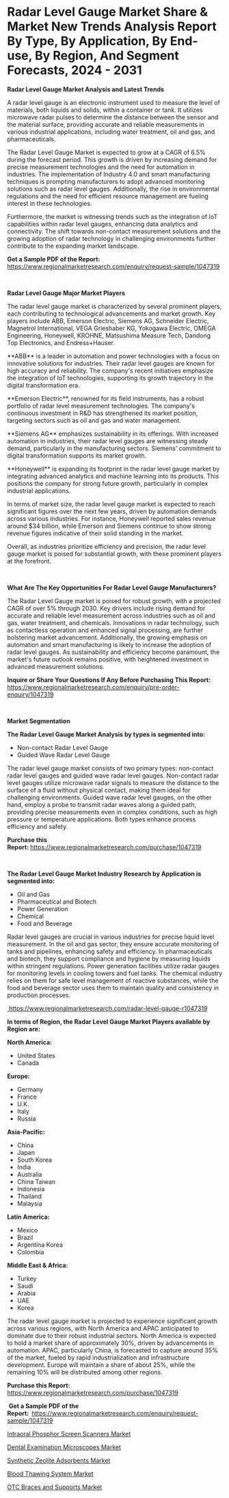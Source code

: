 <p><h1>Radar Level Gauge Market Share & Market New Trends Analysis Report By Type, By Application, By End-use, By Region, And Segment Forecasts, 2024 - 2031</h1></p><p><strong>Radar Level Gauge Market Analysis and Latest Trends</strong></p>
<p><p>A radar level gauge is an electronic instrument used to measure the level of materials, both liquids and solids, within a container or tank. It utilizes microwave radar pulses to determine the distance between the sensor and the material surface, providing accurate and reliable measurements in various industrial applications, including water treatment, oil and gas, and pharmaceuticals.</p><p>The Radar Level Gauge Market is expected to grow at a CAGR of 6.5% during the forecast period. This growth is driven by increasing demand for precise measurement technologies and the need for automation in industries. The implementation of Industry 4.0 and smart manufacturing techniques is prompting manufacturers to adopt advanced monitoring solutions such as radar level gauges. Additionally, the rise in environmental regulations and the need for efficient resource management are fueling interest in these technologies. </p><p>Furthermore, the market is witnessing trends such as the integration of IoT capabilities within radar level gauges, enhancing data analytics and connectivity. The shift towards non-contact measurement solutions and the growing adoption of radar technology in challenging environments further contribute to the expanding market landscape.</p></p>
<p><strong>Get a Sample PDF of the Report:&nbsp;</strong> <a href="https://www.regionalmarketresearch.com/enquiry/request-sample/1047319">https://www.regionalmarketresearch.com/enquiry/request-sample/1047319</a></p>
<p>&nbsp;</p>
<p><strong>Radar Level Gauge Major Market Players</strong></p>
<p><p>The radar level gauge market is characterized by several prominent players, each contributing to technological advancements and market growth. Key players include ABB, Emerson Electric, Siemens AG, Schneider Electric, Magnetrol International, VEGA Grieshaber KG, Yokogawa Electric, OMEGA Engineering, Honeywell, KROHNE, Matsushima Measure Tech, Dandong Top Electronics, and Endress+Hauser.</p><p>**ABB** is a leader in automation and power technologies with a focus on innovative solutions for industries. Their radar level gauges are known for high accuracy and reliability. The company's recent initiatives emphasize the integration of IoT technologies, supporting its growth trajectory in the digital transformation era.</p><p>**Emerson Electric**, renowned for its field instruments, has a robust portfolio of radar level measurement technologies. The company's continuous investment in R&D has strengthened its market position, targeting sectors such as oil and gas and water management.</p><p>**Siemens AG** emphasizes sustainability in its offerings. With increased automation in industries, their radar level gauges are witnessing steady demand, particularly in the manufacturing sectors. Siemens’ commitment to digital transformation supports its market growth.</p><p>**Honeywell** is expanding its footprint in the radar level gauge market by integrating advanced analytics and machine learning into its products. This positions the company for strong future growth, particularly in complex industrial applications.</p><p>In terms of market size, the radar level gauge market is expected to reach significant figures over the next few years, driven by automation demands across various industries. For instance, Honeywell reported sales revenue around $34 billion, while Emerson and Siemens continue to show strong revenue figures indicative of their solid standing in the market.</p><p>Overall, as industries prioritize efficiency and precision, the radar level gauge market is poised for substantial growth, with these prominent players at the forefront.</p></p>
<p>&nbsp;</p>
<p><strong>What Are The Key Opportunities For Radar Level Gauge Manufacturers?</strong></p>
<p><p>The Radar Level Gauge market is poised for robust growth, with a projected CAGR of over 5% through 2030. Key drivers include rising demand for accurate and reliable level measurement across industries such as oil and gas, water treatment, and chemicals. Innovations in radar technology, such as contactless operation and enhanced signal processing, are further bolstering market advancement. Additionally, the growing emphasis on automation and smart manufacturing is likely to increase the adoption of radar level gauges. As sustainability and efficiency become paramount, the market's future outlook remains positive, with heightened investment in advanced measurement solutions.</p></p>
<p><strong>Inquire or Share Your Questions If Any Before Purchasing This Report:</strong> <a href="https://www.regionalmarketresearch.com/enquiry/pre-order-enquiry/1047319">https://www.regionalmarketresearch.com/enquiry/pre-order-enquiry/1047319</a></p>
<p>&nbsp;</p>
<p><strong>Market Segmentation</strong></p>
<p><strong>The Radar Level Gauge Market Analysis by types is segmented into:</strong></p>
<p><ul><li>Non-contact Radar Level Gauge</li><li>Guided Wave Radar Level Gauge</li></ul></p>
<p><p>The radar level gauge market consists of two primary types: non-contact radar level gauges and guided wave radar level gauges. Non-contact radar level gauges utilize microwave radar signals to measure the distance to the surface of a fluid without physical contact, making them ideal for challenging environments. Guided wave radar level gauges, on the other hand, employ a probe to transmit radar waves along a guided path, providing precise measurements even in complex conditions, such as high pressure or temperature applications. Both types enhance process efficiency and safety.</p></p>
<p><strong>Purchase this Report:&nbsp;</strong><a href="https://www.regionalmarketresearch.com/purchase/1047319">https://www.regionalmarketresearch.com/purchase/1047319</a></p>
<p>&nbsp;</p>
<p><strong>The Radar Level Gauge Market Industry Research by Application is segmented into:</strong></p>
<p><ul><li>Oil and Gas</li><li>Pharmaceutical and Biotech</li><li>Power Generation</li><li>Chemical</li><li>Food and Beverage</li></ul></p>
<p><p>Radar level gauges are crucial in various industries for precise liquid level measurement. In the oil and gas sector, they ensure accurate monitoring of tanks and pipelines, enhancing safety and efficiency. In pharmaceuticals and biotech, they support compliance and hygiene by measuring liquids within stringent regulations. Power generation facilities utilize radar gauges for monitoring levels in cooling towers and fuel tanks. The chemical industry relies on them for safe level management of reactive substances, while the food and beverage sector uses them to maintain quality and consistency in production processes.</p></p>
<p><a href="https://www.regionalmarketresearch.com/radar-level-gauge-r1047319">&nbsp;https://www.regionalmarketresearch.com/radar-level-gauge-r1047319</a></p>
<p><strong>In terms of Region, the Radar Level Gauge Market Players available by Region are:</strong></p>
<p>
    <p> <strong> North America: </strong>
        <ul>
            <li>United States</li>
            <li>Canada</li>
        </ul>
        </p> 
    <p> <strong> Europe: </strong>
        <ul>
            <li>Germany</li>
            <li>France</li>
            <li>U.K.</li>
            <li>Italy</li>
            <li>Russia</li>
        </ul>
        </p> 
    <p> <strong> Asia-Pacific: </strong>
        <ul>
            <li>China</li>
            <li>Japan</li>
            <li>South Korea</li>
            <li>India</li>
            <li>Australia</li>
            <li>China Taiwan</li>
            <li>Indonesia</li>
            <li>Thailand</li>
            <li>Malaysia</li>
        </ul>
        </p> 
    <p> <strong> Latin America: </strong>
        <ul>
            <li>Mexico</li>
            <li>Brazil</li>
            <li>Argentina Korea</li>
            <li>Colombia</li>
        </ul>
        </p> 
    <p> <strong> Middle East & Africa: </strong>
        <ul>
            <li>Turkey</li>
            <li>Saudi</li>
            <li>Arabia</li>
            <li>UAE</li>
            <li>Korea</li>
        </ul>
    </p>
    </p>
<p><p>The radar level gauge market is projected to experience significant growth across various regions, with North America and APAC anticipated to dominate due to their robust industrial sectors. North America is expected to hold a market share of approximately 30%, driven by advancements in automation. APAC, particularly China, is forecasted to capture around 35% of the market, fueled by rapid industrialization and infrastructure development. Europe will maintain a share of about 25%, while the remaining 10% will be distributed among other regions.</p></p>
<p><strong>Purchase this Report: </strong><a href="https://www.regionalmarketresearch.com/purchase/1047319">https://www.regionalmarketresearch.com/purchase/1047319</a></p>
<p>&nbsp;<strong>Get a Sample PDF of the Report:&nbsp;&nbsp;</strong><a href="https://www.regionalmarketresearch.com/enquiry/request-sample/1047319">https://www.regionalmarketresearch.com/enquiry/request-sample/1047319</a></p>
<p><strong></strong></p>
<p><p><a href="https://medium.com/@onur_bayhoca1/global-intraoral-phosphor-screen-scanners-market-opportunities-and-forecast-for-period-from-2024-to-d71ad879c63d">Intraoral Phosphor Screen Scanners Market</a></p><p><a href="https://medium.com/@onur_bayhoca1/global-dental-examination-microscopes-market-trends-forecasts-and-market-strategic-analysis-f191e4da9393?postPublishedType=repub">Dental Examination Microscopes Market</a></p><p><a href="https://issuu.com/reportprime-2/docs/synthetic-zeolite-adsorbents-market_0cc3ed223128e7">Synthetic Zeolite Adsorbents Market</a></p><p><a href="https://www.linkedin.com/pulse/market-trends-global-blood-thawing-system-forecast-analysis-ep9bc">Blood Thawing System Market</a></p><p><a href="https://www.linkedin.com/pulse/global-otc-braces-supports-market-share-growth-opportunities-66azc">OTC Braces and Supports Market</a></p></p>